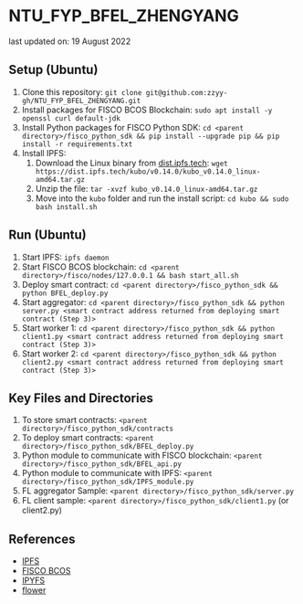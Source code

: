 # NTU_FYP_BFEL_ZHENGYANG

last updated on: 19 August 2022

## Setup (Ubuntu)

1. Clone this repository: `git clone git@github.com:zzyy-gh/NTU_FYP_BFEL_ZHENGYANG.git`
2. Install packages for FISCO BCOS Blockchain: `sudo apt install -y openssl curl default-jdk`
3. Install Python packages for FISCO Python SDK: `cd <parent directory>/fisco_python_sdk && pip install --upgrade pip && pip install -r requirements.txt`
4. Install IPFS:
   1. Download the Linux binary from [dist.ipfs.tech](https://dist.ipfs.tech/#kubo): `wget https://dist.ipfs.tech/kubo/v0.14.0/kubo_v0.14.0_linux-amd64.tar.gz`
   2. Unzip the file: `tar -xvzf kubo_v0.14.0_linux-amd64.tar.gz`
   3. Move into the `kubo` folder and run the install script: `cd kubo && sudo bash install.sh`

## Run (Ubuntu)

1. Start IPFS: `ipfs daemon`
2. Start FISCO BCOS blockchain: `cd <parent directory>/fisco/nodes/127.0.0.1 && bash start_all.sh`
3. Deploy smart contract: `cd <parent directory>/fisco_python_sdk && python BFEL_deploy.py`
4. Start aggregator: `cd <parent directory>/fisco_python_sdk && python server.py <smart contract address returned from deploying smart contract (Step 3)>`
5. Start worker 1: `cd <parent directory>/fisco_python_sdk && python client1.py <smart contract address returned from deploying smart contract (Step 3)>`
6. Start worker 2: `cd <parent directory>/fisco_python_sdk && python client2.py <smart contract address returned from deploying smart contract (Step 3)>`

## Key Files and Directories

1. To store smart contracts: `<parent directory>/fisco_python_sdk/contracts`
2. To deploy smart contracts: `<parent directory>/fisco_python_sdk/BFEL_deploy.py`
3. Python module to communicate with FISCO blockchain: `<parent directory>/fisco_python_sdk/BFEL_api.py`
4. Python module to communicate with IPFS: `<parent directory>/fisco_python_sdk/IPFS_module.py`
5. FL aggregator Sample: `<parent directory>/fisco_python_sdk/server.py`
6. FL client sample: `<parent directory>/fisco_python_sdk/client1.py` (or client2.py)

## References

- [IPFS](https://docs.ipfs.tech/)
- [FISCO BCOS](https://fisco-bcos-documentation.readthedocs.io/zh_CN/latest/index.html)
- [IPYFS](https://github.com/837477/IPyFS)
- [flower](https://flower.dev/docs/index.html)
